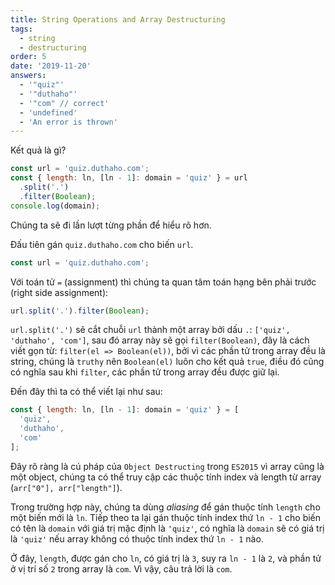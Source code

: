 ```yaml
---
title: String Operations and Array Destructuring
tags:
  - string
  - destructuring
order: 5
date: '2019-11-20'
answers:
  - '"quiz"'
  - '"duthaho"'
  - '"com" // correct'
  - 'undefined'
  - 'An error is thrown'
---
```


Kết quả là gì?

```javascript
const url = 'quiz.duthaho.com';
const { length: ln, [ln - 1]: domain = 'quiz' } = url
  .split('.')
  .filter(Boolean);
console.log(domain);
```

<!-- explanation -->

Chúng ta sẽ đi lần lượt từng phần để hiểu rõ hơn.

Đấu tiên gán `quiz.duthaho.com` cho biến `url`.

```javascript
const url = 'quiz.duthaho.com';
```

Với toán tử `=` (assignment) thì chúng ta quan tâm toán hạng bên phải trước (right side assignment):

```javascript
url.split('.').filter(Boolean);
```

`url.split('.')` sẽ cắt chuỗi `url` thành một array bởi dấu `.`: `['quiz', 'duthaho', 'com']`, sau đó array này sẽ gọi `filter(Boolean)`, đây là cách viết gọn từ: `filter(el => Boolean(el))`, bởi vì các phần tử trong array đều là string, chúng là `truthy` nên `Boolean(el)` luôn cho kết quả `true`, điều đó cũng có nghĩa sau khi `filter`, các phần tử trong array đều được giữ lại.

Đến đây thì ta có thể viết lại như sau:

```javascript
const { length: ln, [ln - 1]: domain = 'quiz' } = [
  'quiz',
  'duthaho',
  'com'
];
```

Đây rõ ràng là cú pháp của `Object Destructing` trong `ES2015` vì array cũng là một object, chúng ta có thể truy cập các thuộc tính index và length từ array (`arr["0"], arr["length"]`).

Trong trường hợp này, chúng ta dùng _aliasing_ để gán thuộc tính `length` cho một biến mới là `ln`. Tiếp theo ta lại gán thuộc tính index thứ `ln - 1` cho biến có tên là `domain` với giá trị mặc định là `'quiz'`, có nghĩa là `domain` sẽ có giá trị là `'quiz'` nếu array không có thuộc tính index thứ `ln - 1` nào.

Ở đây, `length`, được gán cho `ln`, có giá trị là `3`, suy ra `ln - 1` là `2`, và phần tử ở vị trí số `2` trong array là `com`. Vì vậy, câu trả lời là `com`.
